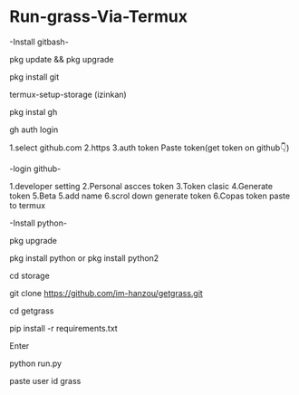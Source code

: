# Run-grass-Via-Termux

-Install gitbash-

pkg update && pkg upgrade

pkg install git

termux-setup-storage (izinkan)


pkg instal gh

gh auth login 

1.select github.com
2.https
3.auth token
Paste token(get token on github👇)

-login github-

1.developer setting
2.Personal ascces token
3.Token clasic
4.Generate token
5.Beta 
5.add name
6.scrol down generate token
6.Copas token paste to termux


-Install python-

pkg upgrade

pkg install python
or
pkg install python2


cd storage

git clone https://github.com/im-hanzou/getgrass.git

cd getgrass

pip install -r requirements.txt

Enter

python run.py

paste user id grass
